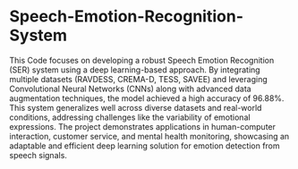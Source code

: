 # Speech-Emotion-Recognition-System

This Code focuses on developing a robust Speech Emotion Recognition (SER) system using a deep learning-based approach. By integrating multiple datasets (RAVDESS, CREMA-D, TESS, SAVEE) and leveraging Convolutional Neural Networks (CNNs) along with advanced data augmentation techniques, the model achieved a high accuracy of 96.88%. This system generalizes well across diverse datasets and real-world conditions, addressing challenges like the variability of emotional expressions. The project demonstrates applications in human-computer interaction, customer service, and mental health monitoring, showcasing an adaptable and efficient deep learning solution for emotion detection from speech signals.
